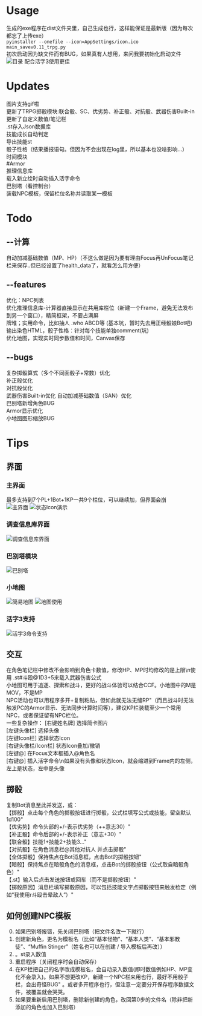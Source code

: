 # Usage
生成的exe程序在dist文件夹里，自己生成也行，这样能保证是最新版（因为每次都忘了上传exe）  
`pyinstaller --onefile --icon=AppSettings/icon.ico main_savev0.11_trpg.py`  
初次启动因为缺文件而有BUG，如果真有人想用，来问我要初始化启动文件  
![目录](https://github.com/MebilyChen/LOGCreator/assets/71856534/308267dd-8902-4ee7-aacc-e59ed9b66be5)
配合活字3使用更佳  

# Updates
图片支持gif啦  
更新了TRPG掷骰模块:联合骰、SC、优劣势、补正骰、对抗骰、武器伤害Built-in  
更新了自定义数值/笔记栏  
.st存入Json数据库  
技能成长自动判定  
导出技能st  
骰子性格（结果播报语句。但因为不会出现在log里，所以基本也没啥影响...）  
时间模块  
#Armor  
推理信息库  
载入新立绘时自动插入活字命令  
巴别塔（看控制台）  
装载NPC模板，保留栏位名称并读取某一模板    

# Todo
## --计算
自动加减基础数值（MP、HP）（不这么做是因为要有理由Focus再UnFocus笔记栏来保存..但已经设置了health_data了，就看怎么用方便）  
## --features
优化：NPC列表  
优化推理信息库-计算器直接显示在共用库栏位（新建一个Frame，避免无法发布到另一个窗口），精简框架，不要占满屏  
牌堆；实用命令，比如抽人 .who ABCD等 (基本坑，暂时先去用正经骰娘Bot吧)  
输出染色HTML，骰子性格：针对每个技能单独comment(坑)  
优化地图，实现实时同步数值和时间，Canvas保存  
## --bugs
复杂掷骰算式（多个不同面骰子+常数）优化  
补正骰优化  
对抗骰优化  
武器伤害Built-in优化 
自动加减基础数值（SAN）优化  
巴别塔新增角色BUG  
Armor显示优化  
小地图图形缩放BUG  

# Tips
## 界面
### 主界面  
最多支持到7个PL+1Bot+1KP一共9个栏位，可以继续加，但界面会崩  
![主界面](https://github.com/MebilyChen/LOGCreator/assets/71856534/be388bcb-a07f-449e-a38a-869d2d95a281)
![状态Icon演示](https://github.com/MebilyChen/LOGCreator/assets/71856534/beb13955-67b5-4c89-acdb-6d0cc25ea645)
### 调查信息库界面
![调查信息库界面](https://github.com/MebilyChen/LOGCreator/assets/71856534/6d996d5c-9c7a-46c8-a124-97baaede4953)
### 巴别塔模块 
![巴别塔](https://github.com/MebilyChen/LOGCreator/assets/71856534/7034db10-ceef-4347-9e6d-1d0fef8273c2)
### 小地图
![简易地图](https://github.com/MebilyChen/LOGCreator/assets/71856534/6bfc25c0-0a20-40e8-a761-978970636e57)
![地图使用](https://github.com/MebilyChen/LOGCreator/assets/71856534/0e79fff3-cfa9-4b84-a182-48a8a7e36d0f)
### 活字3支持
![活字3命令支持](https://github.com/MebilyChen/LOGCreator/assets/71856534/1f984fb9-6282-4942-8623-2129143d2db6)

## 交互
在角色笔记栏中修改不会影响到角色卡数值，修改HP、MP时均修改的是上限\n使用 .st#斗殴@1D3+5来载入武器伤害公式  
小地图可用于追逐、探索和战斗，更好的战斗体验可以结合CCF。小地图中的M是MOV，不是MP  
NPC活动也可以用程序多开+复制粘贴，但如此就无法无缝RP"（而且战斗时无法触发PC的Armor显示、无法同步计算时间等），建议KP栏装载至少一个常用NPC，或者保证留有NPC栏位。  
一些复杂操作： 
[右键姓名牌] 选择简卡图片  
[左键头像栏] 选择头像  
[左键Icon栏] 选择状态Icon  
[右键头像栏/Icon栏] 状态Icon叠加/撤销  
[左键@] 在Focus文本框插入@角色名  
[右键@] 插入活字命令\n如果没有头像和状态Icon，就会缩进到Frame内的左侧，左上是状态，左中是头像  

## 掷骰
复制Bot消息至此并发送，或：  
【掷骰】点击每个角色的掷骰按钮进行掷骰，公式栏填写公式或技能，留空默认1d100"  
【优劣势】命令头部的+/-表示优劣势（++意志30）"  
【补正骰】命令后部的+/-表示补正（意志+30）"  
【联合骰】技能1+技能2+技能3..."  
【对抗骰】在角色消息栏@其他对抗人 并点击掷骰"  
【全体掷骰】保持焦点在Bot消息框，点击Bot的掷骰按钮"  
【暗骰】保持焦点在暗骰角色的消息框，点击Bot的掷骰按钮（公式取自暗骰角色）"  
【.st】输入后点击发送按钮或回车（而不是掷骰按钮）"  
【掷骰原因】消息栏填写掷骰原因，可以包括技能文字点掷骰按钮来触发检定（例如“我使用r斗殴击晕敌人”）"   

## 如何创建NPC模板
0. 如果巴别塔报错，先关闭巴别塔（把文件名改一下就行）  
1. 创建新角色，更名为模板名（比如“基本怪物”、“基本人类”、“基本邪教徒”、“Muffin Stinger”（姓名也可以在创建 / 导入模板后再改））  
2. 。st录入数值  
3. 重启程序（关闭程序时会自动保存）  
4. 在KP栏把自己的名字改成模板名，会自动录入数值(即时数值例如HP、MP变化不会录入)。如果不想更改KP，新建一个NPC栏来用也行，最好不用骰子栏，会出奇怪BUG" 。或者多开程序也行，但注意一定要分开保存程序数据文件，被覆盖就会哭哭。  
5. 如果要重新启用巴别塔，删除新创建的角色，改回第0步的文件名（除非把新添加的角色也加入巴别塔）  
